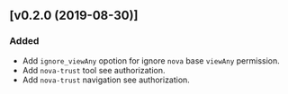 
## [v0.2.0 (2019-08-30)] 

### Added
- Add `ignore_viewAny` opotion for ignore `nova` base `viewAny` permission.
- Add `nova-trust` tool see authorization.
- Add `nova-trust` navigation see authorization. 